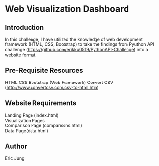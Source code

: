 # Web Visualization Dashboard

## Introduction
In this challenge, I have utilized the knowledge of web development framework (HTML, CSS, Bootstrap) to take the findings from Pyuthon API challenge (https://github.com/erikku0519/PythonAPI-Challenge) into a website format.

## Pre-Requisite Resources
HTML
CSS
Bootstrap (Web Framework)
Convert CSV (http://www.convertcsv.com/csv-to-html.htm)


## Website Requirements
Landing Page (index.html)<br>
Visualization Pages<br>
Comparison Page (comparisons.html)<br>
Data Page(data.html)<br>

## Author
Eric Jung
